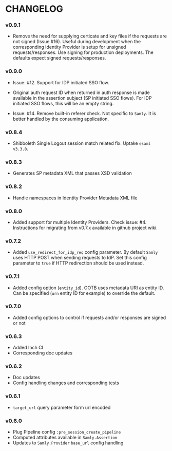# CHANGELOG

### v0.9.1

+   Remove the need for supplying certicate and key files if the requests are
    not signed (Issue #16). Useful during development when the corresponding
    Identity Provider is setup for unsigned requests/responses. Use signing
    for production deployments. The defaults expect signed requests/responses.

### v0.9.0

+   Issue: #12. Support for IDP initiated SSO flow.

+   Original auth request ID when returned in auth response is made available
    in the assertion subject (SP initiated SSO flows). For IDP initiated
    SSO flows, this will be an empty string.

+   Issue: #14. Remove built-in referer check.
    Not specific to `Samly`. It is better handled by the consuming application.

### v0.8.4

+   Shibboleth Single Logout session match related fix. Uptake `esaml v3.3.0`.

### v0.8.3

+   Generates SP metadata XML that passes XSD validation

### v0.8.2

+   Handle namespaces in Identity Provider Metadata XML file

### v0.8.0

+   Added support for multiple Identity Providers. Check issue: #4.
    Instructions for migrating from v0.7.x available in github project wiki.

### v0.7.2

+   Added `use_redirect_for_idp_req` config parameter. By default `Samly` uses HTTP POST when sending requests to IdP. Set this config parameter to `true` if HTTP redirection should be used instead.

### v0.7.1

+   Added config option (`entity_id`). OOTB uses metadata URI as entity ID. Can be specified (`urn` entity ID for example) to override the default.

### v0.7.0

+   Added config options to control if requests and/or responses are signed or not

### v0.6.3

+   Added Inch CI
+   Corresponding doc updates

### v0.6.2

+   Doc updates
+   Config handling changes and corresponding tests

### v0.6.1

+   `target_url` query parameter form url encoded

### v0.6.0

+   Plug Pipeline config `:pre_session_create_pipeline`
+   Computed attributes available in `Samly.Assertion`
+   Updates to `Samly.Provider` `base_url` config handling
